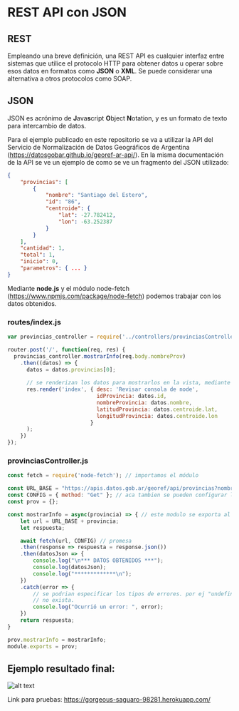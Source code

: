 # REST API con JSON

## REST
Empleando una breve definición, una REST API es cualquier interfaz entre sistemas que utilice el protocolo HTTP para obtener datos u operar sobre esos datos en formatos como **JSON** o **XML**. Se puede considerar una alternativa a otros protocolos como SOAP.

## JSON
JSON es acrónimo de **J**ava**s**cript **O**bject **N**otation, y es un formato de texto para intercambio de datos.

Para el ejemplo publicado en este repositorio se va a utilizar la API del Servicio de Normalización de Datos Geográficos de Argentina (https://datosgobar.github.io/georef-ar-api/). 
En la misma documentación de la API se ve un ejemplo de como se ve un fragmento del JSON utilizado:

```JSON
{
    "provincias": [
        {
            "nombre": "Santiago del Estero",
            "id": "86",
            "centroide": {
                "lat": -27.782412,
                "lon": -63.252387
            }
        }
    ],
    "cantidad": 1,
    "total": 1,
    "inicio": 0,
    "parametros": { ... }
}
```

Mediante **node.js** y el módulo node-fetch (https://www.npmjs.com/package/node-fetch) podemos trabajar con los datos obtenidos.
### routes/index.js
```javascript
var provincias_controller = require('../controllers/provinciasController'); // llamado al controlador

router.post('/', function(req, res) {
  provincias_controller.mostrarInfo(req.body.nombreProv)
    .then((datos) => { 
      datos = datos.provincias[0]; 
 
      // se renderizan los datos para mostrarlos en la vista, mediante variables:
      res.render('index', { desc: 'Revisar consola de node', 
                            idProvincia: datos.id,
                            nombreProvincia: datos.nombre,
                            latitudProvincia: datos.centroide.lat,
                            longitudProvincia: datos.centroide.lon
                          }
      );
    })
});
```

### provinciasController.js
```javascript
const fetch = require('node-fetch'); // importamos el módulo

const URL_BASE = "https://apis.datos.gob.ar/georef/api/provincias?nombre=";
const CONFIG = { method: "Get" }; // aca tambien se pueden configurar los cabezales y demas cosas 
const prov = {};

const mostrarInfo = async(provincia) => { // este modulo se exporta al metodo post en routes/index.js
    let url = URL_BASE + provincia;
    let respuesta; 

    await fetch(url, CONFIG) // promesa
    .then(response => respuesta = response.json())
    .then(datosJson => {
        console.log("\n*** DATOS OBTENIDOS ***");
        console.log(datosJson);
        console.log("*************\n");
    })
    .catch(error => { 
        // se podrian especificar los tipos de errores. por ej "undefined" probablemente es que la provincia
        // no exista.
        console.log("Ocurrió un error: ", error); 
    })
    return respuesta;
}

prov.mostrarInfo = mostrarInfo;
module.exports = prov;
```

## Ejemplo resultado final:

![alt text](https://i.imgur.com/ul0zKa3.png)

Link para pruebas: https://gorgeous-saguaro-98281.herokuapp.com/
